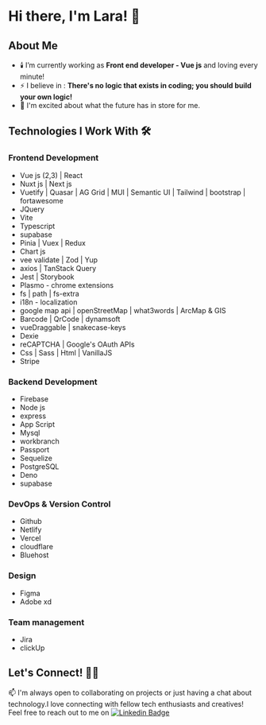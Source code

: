 # Hi there, I'm Lara! 👋



## About Me 
- 🕯️ I’m currently working as  **Front end developer - Vue js** and loving every minute!
- ⚡ I believe in : **There's no logic that exists in coding; you should build your own logic!**
- 🌱️ I'm excited about what the future has in store for me.

## Technologies I Work With 🛠

### Frontend Development
- Vue js (2,3)  | React 
- Nuxt js |  Next js
- Vuetify | Quasar | AG Grid | MUI | Semantic UI | Tailwind | bootstrap | fortawesome
- JQuery
- Vite
- Typescript 
- supabase 
- Pinia | Vuex | Redux
- Chart js 
- vee validate |  Zod | Yup 
- axios | TanStack Query
- Jest |  Storybook
- Plasmo - chrome extensions
- fs | path | fs-extra
- i18n - localization
- google map api | openStreetMap | what3words | ArcMap & GIS
- Barcode | QrCode | dynamsoft
- vueDraggable | snakecase-keys 
- Dexie
- reCAPTCHA  | Google's OAuth APIs
- Css | Sass | Html | VanillaJS
- Stripe

### Backend Development
- Firebase 
- Node js
- express 
- App Script 
- Mysql 
- workbranch 
- Passport 
- Sequelize
- PostgreSQL
- Deno
- supabase 



### DevOps & Version Control
- Github
- Netlify
- Vercel
- cloudflare
- Bluehost

### Design
- Figma
- Adobe xd

### Team management
- Jira
- clickUp

## Let's Connect! 🚀🎈
 📫 I'm always open to collaborating on projects or just having a chat about technology.I love connecting with fellow tech enthusiasts and creatives!
 Feel free to reach out to me on [![Linkedin Badge](https://img.shields.io/badge/-geshben-blue?style=flat-square&logo=Linkedin&logoColor=white&link=geshben)](https://www.linkedin.com/in/geshben/)





